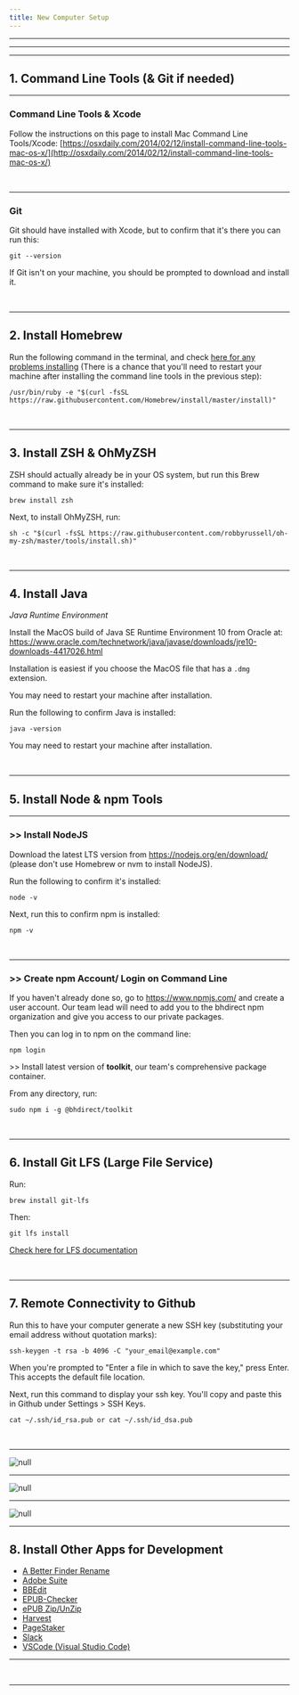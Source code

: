 ```yaml
---
title: New Computer Setup
---
```

<hr />

<hr /><hr />

## 1. Command Line Tools (& Git if needed)

<hr />

### Command Line Tools & Xcode

Follow the instructions on this page to install Mac Command Line Tools/Xcode: [https://osxdaily.com/2014/02/12/install-command-line-tools-mac-os-x/](http://osxdaily.com/2014/02/12/install-command-line-tools-mac-os-x/)

<div>&nbsp;</div>

<hr />

### Git

Git should have installed with Xcode, but to confirm that it's there you can run this:

```
git --version
```

If Git isn't on your machine, you should be prompted to download and install it.

<div>&nbsp;</div>

<hr />

## 2. Install Homebrew

Run the following command in the terminal, and check [here for any problems installing](https://brew.sh/) (There is a chance that you'll need to restart your machine after installing the command line tools in the previous step):

```
/usr/bin/ruby -e "$(curl -fsSL https://raw.githubusercontent.com/Homebrew/install/master/install)"
```

<div>&nbsp;</div>

<hr />

## 3. Install ZSH & OhMyZSH

ZSH should actually already be in your OS system, but run this Brew command to make sure it's installed:

```
brew install zsh
```

Next, to install OhMyZSH, run:

```
sh -c "$(curl -fsSL https://raw.githubusercontent.com/robbyrussell/oh-my-zsh/master/tools/install.sh)"
```

<div>&nbsp;</div>

<hr />

## 4. Install Java

<i>Java Runtime Environment</i>

Install the MacOS build of Java SE Runtime Environment 10 from Oracle at: <https://www.oracle.com/technetwork/java/javase/downloads/jre10-downloads-4417026.html>

Installation is easiest if you choose the MacOS file that has a `.dmg` extension.

You may need to restart your machine after installation.

Run the following to confirm Java is installed:
```
java -version
```
You may need to restart your machine after installation.

<div>&nbsp;</div>

<hr />

## 5. Install Node & npm Tools

<hr />

### \>> Install NodeJS

Download the latest LTS version from <https://nodejs.org/en/download/>
(please don't use Homebrew or nvm to install NodeJS).

Run the following to confirm it's installed:

```
node -v
```

Next, run this to confirm npm is installed:

```
npm -v
```

<div>&nbsp;</div>

<hr />

### \>> Create npm Account/ Login on Command Line

If you haven't already done so, go to <https://www.npmjs.com/> and create a user account. Our team lead will need to add you to the bhdirect npm organization and give you access to our private packages.

Then you can log in to npm on the command line:

```
npm login
```

\>> Install latest version of <b>toolkit</b>, our team's comprehensive package container.

From any directory, run:

```
sudo npm i -g @bhdirect/toolkit
```

<div>&nbsp;</div>

<hr />

## 6. Install Git LFS (Large File Service)

Run:

```
brew install git-lfs
```

Then:

```
git lfs install
```

[Check here for LFS documentation](https://git-lfs.github.com/)

<div>&nbsp;</div>

<hr />

## 7. Remote Connectivity to Github

Run this to have your computer generate a new SSH key (substituting your email address without quotation marks):

```
ssh-keygen -t rsa -b 4096 -C "your_email@example.com"
```

When you're prompted to "Enter a file in which to save the key," press Enter. This accepts the default file location.

Next, run this command to display your ssh key. You'll copy and paste this in Github under Settings > SSH Keys.

```
cat ~/.ssh/id_rsa.pub or cat ~/.ssh/id_dsa.pub
```

<div>&nbsp;</div>

<hr />

![null](/assets/images/uploads/screen-shot-2018-09-26-at-11.19.00-am.png)

<hr />

![null](/assets/images/uploads/screen-shot-2018-09-26-at-11.19.17-am.png)

<hr />

<div width="50">

![null](/assets/images/uploads/screen-shot-2018-09-26-at-11.19.33-am.png)

</div>

<hr />

## 8. Install Other Apps for Development

* [A Better Finder Rename](https://style.bhdirect-ebooks.org/process/tools-setting-your-machine-and-software#A-Better-Finder-Rename)
* [Adobe Suite](https://style.bhdirect-ebooks.org/process/tools-setting-your-machine-and-software#Adobe-InDesign-Photoshop-amp-Reader)
* [BBEdit](https://style.bhdirect-ebooks.org/process/tools-setting-your-machine-and-software#BBEdit)
* [EPUB-Checker](https://style.bhdirect-ebooks.org/process/tools-setting-your-machine-and-software#EPUB-Checker)
* [ePUB Zip/UnZip](https://style.bhdirect-ebooks.org/process/tools-setting-your-machine-and-software#ePub-Zip-Unzip-2-0-1)
* [Harvest](https://style.bhdirect-ebooks.org/process/tools-setting-your-machine-and-software#Harvest)
* [PageStaker](https://style.bhdirect-ebooks.org/process/tools-setting-your-machine-and-software#PageStaker-for-use-with-InDesign)
* [Slack](https://style.bhdirect-ebooks.org/process/tools-setting-your-machine-and-software#Slack)
* [VSCode (Visual Studio Code)](https://style.bhdirect-ebooks.org/process/tools-setting-your-machine-and-software#VSCode)

<hr />

<div>&nbsp;</div>

<hr />

